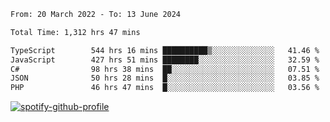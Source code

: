 <!--START_SECTION:waka-->

```txt
From: 20 March 2022 - To: 13 June 2024

Total Time: 1,312 hrs 47 mins

TypeScript        544 hrs 16 mins ██████████▒░░░░░░░░░░░░░░   41.46 %
JavaScript        427 hrs 51 mins ████████░░░░░░░░░░░░░░░░░   32.59 %
C#                98 hrs 38 mins  ██░░░░░░░░░░░░░░░░░░░░░░░   07.51 %
JSON              50 hrs 28 mins  █░░░░░░░░░░░░░░░░░░░░░░░░   03.85 %
PHP               46 hrs 47 mins  █░░░░░░░░░░░░░░░░░░░░░░░░   03.56 %
```

<!--END_SECTION:waka-->
[![spotify-github-profile](https://spotify-github-profile.vercel.app/api/view?uid=c00zprrvy9xiloa9qnco3hmng&cover_image=true&theme=novatorem&show_offline=false&background_color=121212&bar_color=53b14f&bar_color_cover=false)](https://spotify-github-profile.vercel.app/api/view?uid=c00zprrvy9xiloa9qnco3hmng&redirect=true)



